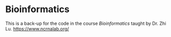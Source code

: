# Bioinformatics
This is a back-up for the code in the course *Bioinformatics* taught by Dr. Zhi Lu. <https://www.ncrnalab.org/>

